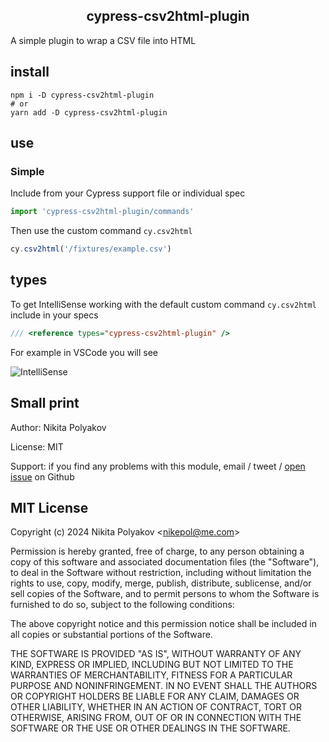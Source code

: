 <h2 align=center> cypress-csv2html-plugin </h2>
<p align="center">

A simple plugin to wrap a CSV file into HTML

## install

```
npm i -D cypress-csv2html-plugin
# or
yarn add -D cypress-csv2html-plugin
```

## use

### Simple

Include from your Cypress support file or individual spec

```js
import 'cypress-csv2html-plugin/commands'
```

Then use the custom command `cy.csv2html`

```js
cy.csv2html('/fixtures/example.csv')
```

## types

To get IntelliSense working with the default custom command `cy.csv2html` include in your specs

```js
/// <reference types="cypress-csv2html-plugin" />
```

For example in VSCode you will see

![IntelliSense](images/intellisense.png)

[ci image]: https://github.com/bahmutov/cypress-get-by-label/workflows/ci/badge.svg?branch=main
[ci url]: https://github.com/bahmutov/cypress-get-by-label/actions
[renovate-badge]: https://img.shields.io/badge/renovate-app-blue.svg
[renovate-app]: https://renovateapp.com/

## Small print

Author: Nikita Polyakov

License: MIT

Support: if you find any problems with this module, email / tweet /
[open issue](https://github.com/nikepol/cypress-csv2html-plugin) on Github

## MIT License

Copyright (c) 2024 Nikita Polyakov &lt;nikepol@me.com&gt;

Permission is hereby granted, free of charge, to any person
obtaining a copy of this software and associated documentation
files (the "Software"), to deal in the Software without
restriction, including without limitation the rights to use,
copy, modify, merge, publish, distribute, sublicense, and/or sell
copies of the Software, and to permit persons to whom the
Software is furnished to do so, subject to the following
conditions:

The above copyright notice and this permission notice shall be
included in all copies or substantial portions of the Software.

THE SOFTWARE IS PROVIDED "AS IS", WITHOUT WARRANTY OF ANY KIND,
EXPRESS OR IMPLIED, INCLUDING BUT NOT LIMITED TO THE WARRANTIES
OF MERCHANTABILITY, FITNESS FOR A PARTICULAR PURPOSE AND
NONINFRINGEMENT. IN NO EVENT SHALL THE AUTHORS OR COPYRIGHT
HOLDERS BE LIABLE FOR ANY CLAIM, DAMAGES OR OTHER LIABILITY,
WHETHER IN AN ACTION OF CONTRACT, TORT OR OTHERWISE, ARISING
FROM, OUT OF OR IN CONNECTION WITH THE SOFTWARE OR THE USE OR
OTHER DEALINGS IN THE SOFTWARE.

